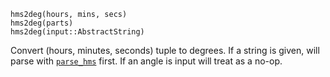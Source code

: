 ```
hms2deg(hours, mins, secs)
hms2deg(parts)
hms2deg(input::AbstractString)
```

Convert (hours, minutes, seconds) tuple to degrees. If a string is given, will parse with [`parse_hms`](@ref) first. If an angle is input will treat as a no-op.
